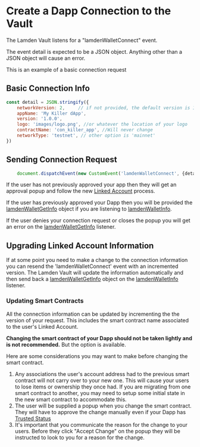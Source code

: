 # Create a Dapp Connection to the Vault

The Lamden Vault listens for a "lamdenWalletConnect" event.

The event detail is expected to be a JSON object.  Anything other than a JSON object will cause an error.

This is an example of a basic connection request
## Basic Connection Info
```javascript
const detail = JSON.stringify({
    networkVersion: 2,     // if not provided, the default version is 1
    appName: 'My Killer dApp',
    version: '1.0.0',
    logo: 'images/logo.png', //or whatever the location of your logo
    contractName: 'con_killer_app', //Will never change
    networkType: 'testnet', // other option is 'mainnet'
})
```

## Sending Connection Request
```javascript
    document.dispatchEvent(new CustomEvent('lamdenWalletConnect', {detail}));
```

If the user has not previously approved your app then they will get an approval popup and follow the new <u>[Linked Account](/docs/wallet/accounts_linked_overview)</u> process.

If the user has previously approved your Dapp then you will be provided the <u>[lamdenWalletGetInfo](/docs/develop/wallet_api/get_wallet_info)</u> object if you are listening to <u>[lamdenWalletInfo](/docs/develop/wallet_api/get_wallet_info)</u>.

If the user denies your connection request or closes the popup you will get an error on the <u>[lamdenWalletGetInfo](/docs/develop/wallet_api/get_wallet_info)</u> listener.


## Upgrading Linked Account Information
If at some point you need to make a change to the connection information you can resend the 'lamdenWalletConnect' event with an incremented version. The Lamden Vault will update the information automatically and then send back a <u>[lamdenWalletGetInfo](/docs/develop/wallet_api/get_wallet_info)</u> object on the <u>[lamdenWalletInfo](/docs/develop/wallet_api/get_wallet_info)</u> listener.

### Updating Smart Contracts
All the connection information can be updated by incrementing the the version of your request. This includes the smart contract name associated to the user's Linked Account.  

**Changing the smart contract of your Dapp should not be taken lightly and is not recommended.**  But the option is available. 

Here are some considerations you may want to make before changing the smart contract.
1. Any associations the user's account address had to the previous smart contract will not carry over to your new one.  This will cause your users to lose items or ownership they once had. If you are migrating from one smart contract to another, you may need to setup some initial state in the new smart contract to accommodate this. 
2. The user will be supplied a popup when you change the smart contract. They will have to approve the change manually even if your Dapp has <u>[Trusted Status](/docs/wallet/accounts_linked_create#make-account-trusted)</u>
3. It's important that you communicate the reason for the change to your users. Before they click "Accept Change" on the popup they will be instructed to look to you for a reason for the change.

```
